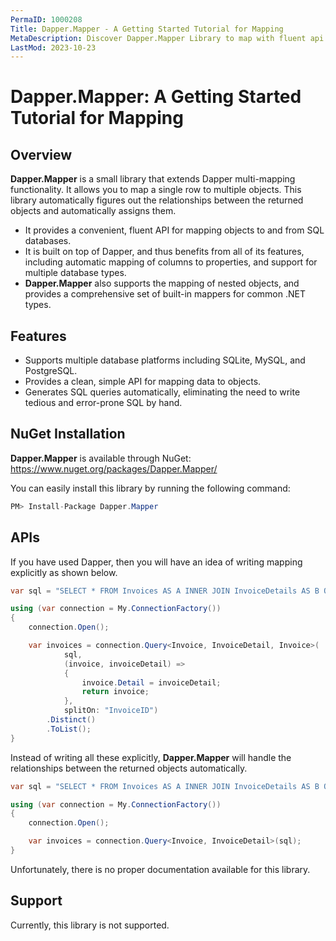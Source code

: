```yaml
---
PermaID: 1000208
Title: Dapper.Mapper - A Getting Started Tutorial for Mapping
MetaDescription: Discover Dapper.Mapper Library to map with fluent api mapping. Learn about Dapper.Mapper limitations and how to install it with NuGet.
LastMod: 2023-10-23
---
```


# Dapper.Mapper: A Getting Started Tutorial for Mapping

## Overview

**Dapper.Mapper** is a small library that extends Dapper multi-mapping functionality. It allows you to map a single row to multiple objects. This library automatically figures out the relationships between the returned objects and automatically assigns them.

 - It provides a convenient, fluent API for mapping objects to and from SQL databases.
 - It is built on top of Dapper, and thus benefits from all of its features, including automatic mapping of columns to properties, and support for multiple database types.
 - **Dapper.Mapper** also supports the mapping of nested objects, and provides a comprehensive set of built-in mappers for common .NET types.

## Features

 - Supports multiple database platforms including SQLite, MySQL, and PostgreSQL.
 - Provides a clean, simple API for mapping data to objects.
 - Generates SQL queries automatically, eliminating the need to write tedious and error-prone SQL by hand.

## NuGet Installation

**Dapper.Mapper** is available through NuGet: <a href="https://www.nuget.org/packages/Dapper.Mapper/" target="_blank">https://www.nuget.org/packages/Dapper.Mapper/</a>

You can easily install this library by running the following command:

```csharp
PM> Install-Package Dapper.Mapper
```

## APIs

If you have used Dapper, then you will have an idea of writing mapping explicitly as shown below.

```csharp
var sql = "SELECT * FROM Invoices AS A INNER JOIN InvoiceDetails AS B ON A.InvoiceID = B.InvoiceID;";

using (var connection = My.ConnectionFactory())
{
    connection.Open();

    var invoices = connection.Query<Invoice, InvoiceDetail, Invoice>(
            sql,
            (invoice, invoiceDetail) =>
            {
                invoice.Detail = invoiceDetail;
                return invoice;
            },
            splitOn: "InvoiceID")
        .Distinct()
        .ToList();
}
```

Instead of writing all these explicitly, **Dapper.Mapper** will handle the relationships between the returned objects automatically.

```csharp
var sql = "SELECT * FROM Invoices AS A INNER JOIN InvoiceDetails AS B ON A.InvoiceID = B.InvoiceID;";

using (var connection = My.ConnectionFactory())
{
    connection.Open();

    var invoices = connection.Query<Invoice, InvoiceDetail>(sql);
}
```

Unfortunately, there is no proper documentation available for this library.

## Support

Currently, this library is not supported.
